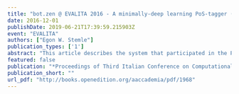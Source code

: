 ```yaml
---
title: "bot.zen @ EVALITA 2016 - A minimally-deep learning PoS-tagger (trained for Italian Tweets)"
date: 2016-12-01
publishDate: 2019-06-21T17:39:59.215903Z
event: "EVALITA"
authors: ["Egon W. Stemle"]
publication_types: ['1']
abstract: "This article describes the system that participated in the POS tagging for Italian Social Media Texts (PoSTWITA) task of the 5th periodic evaluation campaign of Natural Language Processing (NLP) and speech tools for the Italian language EVALITA 2016. The work is a continuation of Stemle (2016) with minor modifications to the system and different data sets. It combines a small assertion of trending techniques, which implement matured methods, from NLP and ML to achieve competitive results on PoS tagging of Italian Twitter texts; in particular, the system uses word embeddings and character-level representations of word beginnings and endings in a LSTM RNN architecture. Labelled data (Italian UD corpus, DiDi and PoSTWITA) and unlabbelled data (Italian C4Corpus and PAISA') were used for training. The system is available under the APLv2 open-source license."
featured: false
publication: "*Proceedings of Third Italian Conference on Computational Linguistics (CLiC-it 2016) & Fifth Evaluation Campaign of Natural Language Processing and Speech Tools for Italian. Final Workshop (EVALITA 2016)*"
publication_short: ""
url_pdf: "http://books.openedition.org/aaccademia/pdf/1968"
---
```



